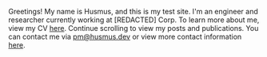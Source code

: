 Greetings! My name is Husmus, and this is my test site. I'm an engineer and researcher currently working at [REDACTED] Corp. To learn more about me, view my CV [here](cv). Continue scrolling to view my posts and publications. You can contact me via pm@husmus.dev or view more contact information [here](contact).